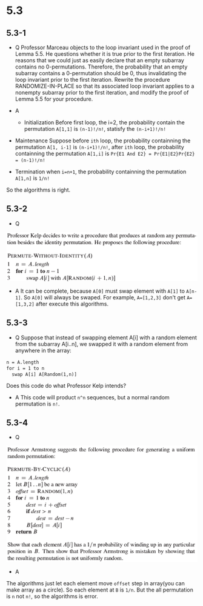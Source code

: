 # 5.3

## 5.3-1

*  Q
Professor Marceau objects to the loop invariant used in the proof of Lemma 5.5. He questions whether it is true prior to the first iteration. He reasons that we could just as easily declare that an empty subarray contains no 0-permutations. Therefore, the probability that an empty subarray contains a 0-permutation should be 0, thus invalidating the loop invariant prior to the first iteration. Rewrite the procedure RANDOMIZE-IN-PLACE so that its associated loop invariant applies to a nonempty subarray prior to the first iteration, and modify the proof of Lemma 5.5 for your procedure.

*  A
   *  Initialization
      Before first loop, the i=2, the probability contain the permutation `A[1,1]` is `(n-1)!/n!`, statisfy the `(n-i+1)!/n!`
  *  Maintenance
     Suppose before `ith` loop, the probability containning the permutation `A[1, i-1]` is `(n-i+1)!/n!`, after `ith` loop, the probability containning the permutation `A[1,i]` is `Pr{E1 And E2} = Pr{E1|E2}Pr{E2} = (n-1)!/n!`
  *  Termination
     when `i=n+1`, the probability containning the permutation `A[1,n]` is `1/n!`

 So the algorithms is right.


## 5.3-2

*  Q

![](https://github.com/KnewHow/FPAlgorithms/blob/master/problem-solution/chapter05-Probabilistic-Analysis-and-Randomized-Algorithms/img/5.3-2-q.png?raw=true)

*  A
It can be complete, because `A[0]` must swap element with `A[1]` to `A[n-1]`. So `A[0]` will always be swaped. For example, `A=[1,2,3]` don't get `A=[1,3,2]` after execute this algorithms.

## 5.3-3
*  Q
Suppose that instead of swapping element A[i] with a random element from the subarray A[i..n], we swapped it with a random element from anywhere in the array:
```
n = A.length
for i = 1 to n
  swap A[i] A[Random(1,n)]
```
Does this code do what Professor Kelp intends?

*  A
This code will product `n^n` sequences, but a normal random permutation is `n!`.

## 5.3-4

*  Q

![](https://github.com/KnewHow/FPAlgorithms/blob/master/problem-solution/chapter05-Probabilistic-Analysis-and-Randomized-Algorithms/img/5.3-4-q.png?raw=true)

*  A

The algorithms just let each element move `offset` step in array(you can make array as a circle). So each element at `B` is `1/n`. But the all permutation is `n` not `n!`, so the algorithms is error.
